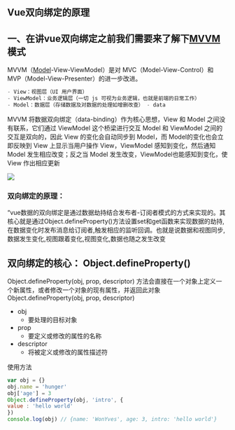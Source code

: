 ## Vue双向绑定的原理
## 一、在讲vue双向绑定之前我们需要来了解下[MVVM](https://link.zhihu.com/?target=https%3A//so.csdn.net/so/search%3Fq%3DMVVM%26spm%3D1001.2101.3001.7020)模式
MVVM（[Model](https://link.zhihu.com/?target=https%3A//so.csdn.net/so/search%3Fq%3DModel%26spm%3D1001.2101.3001.7020)-View-ViewModel）是对 MVC（Model-View-Control）和 MVP（Model-View-Presenter）的进一步改进。

```js
- View：视图层（UI 用户界面）
- ViewModel：业务逻辑层（一切 js 可视为业务逻辑，也就是前端的日常工作）
- Model：数据层（存储数据及对数据的处理如增删改查） - data
```
MVVM 将数据双向绑定（data-binding）作为核心思想，View 和 Model 之间没有联系，它们通过 ViewModel
这个桥梁进行交互
Model 和 ViewModel 之间的交互是双向的，因此 View 的变化会自动同步到 Model，而 Model的变化也会立即反映到 View 上显示当用户操作 View，ViewModel 感知到变化，然后通知 Model 发生相应改变；反之当 Model 发生改变，ViewModel也能感知到变化，使 View 作出相应更新

![](https://pic2.zhimg.com/80/v2-c528067d58265ea8beb917421ad3e69d_720w.webp)

### **双向绑定的原理：**
“vue数据的双向绑定是通过数据劫持结合发布者-订阅者模式的方式来实现的。其核心就是通过Object.defineProperty()方法设置set和get函数来实现数据的劫持,在数据变化时发布消息给订阅者,触发相应的监听回调。也就是说数据和视图同步,数据发生变化,视图跟着变化,视图变化,数据也随之发生改变
## 双向绑定的核心： Object.defineProperty()
Object.defineProperty(obj, prop, descriptor) 方法会直接在一个对象上定义一个新属性，或者修改一个对象的现有属性，并返回此对象
Object.defineProperty(obj, prop, descriptor)

- obj
   - 要处理的目标对象
- prop
   - 要定义或修改的属性的名称
- descriptor
   - 将被定义或修改的属性描述符

使用方法

```javascript
var obj = {}
obj.name = 'hunger'
obj['age'] = 3
Object.defineProperty(obj, 'intro', {
value : 'hello world'
})
console.log(obj) // {name: 'WonYves', age: 3, intro: 'hello world'}
```
